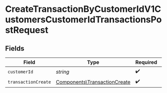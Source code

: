 # CreateTransactionByCustomerIdV1CustomersCustomerIdTransactionsPostRequest


## Fields

| Field                                                                        | Type                                                                         | Required                                                                     | Description                                                                  |
| ---------------------------------------------------------------------------- | ---------------------------------------------------------------------------- | ---------------------------------------------------------------------------- | ---------------------------------------------------------------------------- |
| `customerId`                                                                 | *string*                                                                     | :heavy_check_mark:                                                           | N/A                                                                          |
| `transactionCreate`                                                          | [Components\TransactionCreate](../../Models/Components/TransactionCreate.md) | :heavy_check_mark:                                                           | N/A                                                                          |